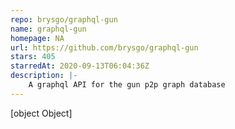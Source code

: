 ```yaml
---
repo: brysgo/graphql-gun
name: graphql-gun
homepage: NA
url: https://github.com/brysgo/graphql-gun
stars: 405
starredAt: 2020-09-13T06:04:36Z
description: |-
    A graphql API for the gun p2p graph database
---
```


[object Object]
